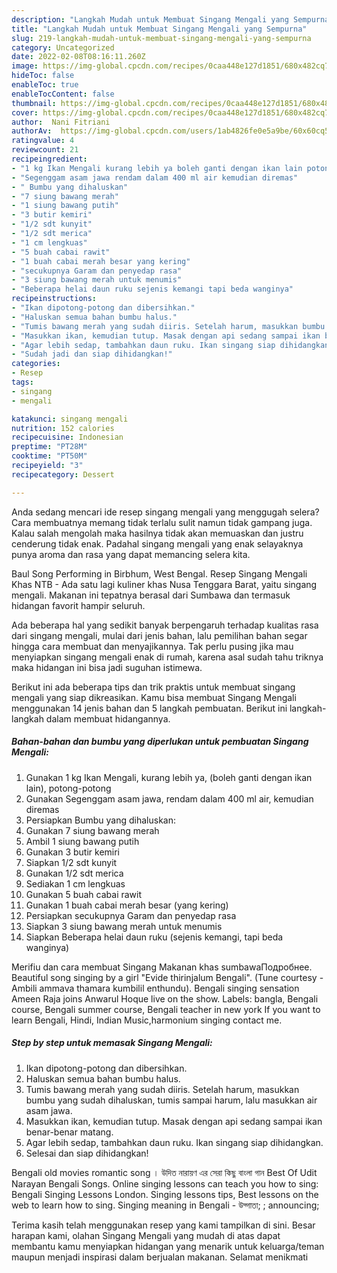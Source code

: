 ```yaml
---
description: "Langkah Mudah untuk Membuat Singang Mengali yang Sempurna"
title: "Langkah Mudah untuk Membuat Singang Mengali yang Sempurna"
slug: 219-langkah-mudah-untuk-membuat-singang-mengali-yang-sempurna
category: Uncategorized
date: 2022-02-08T08:16:11.260Z
image: https://img-global.cpcdn.com/recipes/0caa448e127d1851/680x482cq70/singang-mengali-foto-resep-utama.jpg
hideToc: false
enableToc: true
enableTocContent: false
thumbnail: https://img-global.cpcdn.com/recipes/0caa448e127d1851/680x482cq70/singang-mengali-foto-resep-utama.jpg
cover: https://img-global.cpcdn.com/recipes/0caa448e127d1851/680x482cq70/singang-mengali-foto-resep-utama.jpg
author:  Nani Fitriani
authorAv:  https://img-global.cpcdn.com/users/1ab4826fe0e5a9be/60x60cq50/avatar.jpg
ratingvalue: 4
reviewcount: 21
recipeingredient:
- "1 kg Ikan Mengali kurang lebih ya boleh ganti dengan ikan lain potongpotong"
- "Segenggam asam jawa rendam dalam 400 ml air kemudian diremas"
- " Bumbu yang dihaluskan"
- "7 siung bawang merah"
- "1 siung bawang putih"
- "3 butir kemiri"
- "1/2 sdt kunyit"
- "1/2 sdt merica"
- "1 cm lengkuas"
- "5 buah cabai rawit"
- "1 buah cabai merah besar yang kering"
- "secukupnya Garam dan penyedap rasa"
- "3 siung bawang merah untuk menumis"
- "Beberapa helai daun ruku sejenis kemangi tapi beda wanginya"
recipeinstructions:
- "Ikan dipotong-potong dan dibersihkan."
- "Haluskan semua bahan bumbu halus."
- "Tumis bawang merah yang sudah diiris. Setelah harum, masukkan bumbu yang sudah dihaluskan, tumis sampai harum, lalu masukkan air asam jawa."
- "Masukkan ikan, kemudian tutup. Masak dengan api sedang sampai ikan benar-benar matang."
- "Agar lebih sedap, tambahkan daun ruku. Ikan singang siap dihidangkan."
- "Sudah jadi dan siap dihidangkan!"
categories:
- Resep
tags:
- singang
- mengali

katakunci: singang mengali 
nutrition: 152 calories
recipecuisine: Indonesian
preptime: "PT28M"
cooktime: "PT50M"
recipeyield: "3"
recipecategory: Dessert

---
```



Anda sedang mencari ide resep singang mengali yang menggugah selera? Cara membuatnya memang tidak terlalu sulit namun tidak gampang juga. Kalau salah mengolah maka hasilnya tidak akan memuaskan dan justru cenderung tidak enak. Padahal singang mengali yang enak selayaknya punya aroma dan rasa yang dapat memancing selera kita.


Baul Song Performing in Birbhum, West Bengal. Resep Singang Mengali Khas NTB - Ada satu lagi kuliner khas Nusa Tenggara Barat, yaitu singang mengali. Makanan ini tepatnya berasal dari Sumbawa dan termasuk hidangan favorit hampir seluruh.

Ada beberapa hal yang sedikit banyak berpengaruh terhadap kualitas rasa dari singang mengali, mulai dari jenis bahan, lalu pemilihan bahan segar hingga cara membuat dan menyajikannya. Tak perlu pusing jika mau menyiapkan singang mengali enak di rumah, karena asal sudah tahu triknya maka hidangan ini bisa jadi suguhan istimewa.


Berikut ini ada beberapa tips dan trik praktis untuk membuat singang mengali yang siap dikreasikan. Kamu bisa membuat Singang Mengali menggunakan 14 jenis bahan dan 5 langkah pembuatan. Berikut ini langkah-langkah dalam membuat hidangannya.

<!--inarticleads1-->

##### Bahan-bahan dan bumbu yang diperlukan untuk pembuatan Singang Mengali:

1. Gunakan 1 kg Ikan Mengali, kurang lebih ya, (boleh ganti dengan ikan lain), potong-potong
1. Gunakan Segenggam asam jawa, rendam dalam 400 ml air, kemudian diremas
1. Persiapkan  Bumbu yang dihaluskan:
1. Gunakan 7 siung bawang merah
1. Ambil 1 siung bawang putih
1. Gunakan 3 butir kemiri
1. Siapkan 1/2 sdt kunyit
1. Gunakan 1/2 sdt merica
1. Sediakan 1 cm lengkuas
1. Gunakan 5 buah cabai rawit
1. Gunakan 1 buah cabai merah besar (yang kering)
1. Persiapkan secukupnya Garam dan penyedap rasa
1. Siapkan 3 siung bawang merah untuk menumis
1. Siapkan Beberapa helai daun ruku (sejenis kemangi, tapi beda wanginya)


Merifiu dan cara membuat Singang Makanan khas sumbawaПодробнее. Beautiful song singing by a girl &#34;Evide thirinjalum Bengali&#34;. (Tune courtesy - Ambili ammava thamara kumbilil enthundu). Bengali singing sensation Ameen Raja joins Anwarul Hoque live on the show. Labels: bangla, Bengali course, Bengali summer course, Bengali teacher in new york If you want to learn Bengali, Hindi, Indian Music,harmonium singing contact me. 

<!--inarticleads2-->

##### Step by step untuk memasak Singang Mengali:

1. Ikan dipotong-potong dan dibersihkan.
1. Haluskan semua bahan bumbu halus.
1. Tumis bawang merah yang sudah diiris. Setelah harum, masukkan bumbu yang sudah dihaluskan, tumis sampai harum, lalu masukkan air asam jawa.
1. Masukkan ikan, kemudian tutup. Masak dengan api sedang sampai ikan benar-benar matang.
1. Agar lebih sedap, tambahkan daun ruku. Ikan singang siap dihidangkan.
1. Selesai dan siap dihidangkan!

Bengali old movies romantic song । উদিত নারায়ণ এর সেরা কিছু বাংলা গান Best Of Udit Narayan Bengali Songs. Online singing lessons can teach you how to sing: Bengali Singing Lessons London. Singing lessons tips, Best lessons on the web to learn how to sing. Singing meaning in Bengali - উদ্গাতা; ; announcing; 

Terima kasih telah menggunakan resep yang kami tampilkan di sini. Besar harapan kami, olahan Singang Mengali yang mudah di atas dapat membantu kamu menyiapkan hidangan yang menarik untuk keluarga/teman maupun menjadi inspirasi dalam berjualan makanan. Selamat menikmati
